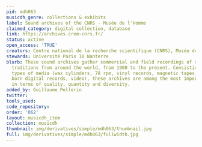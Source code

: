 ```yaml
---
pid: mdh063
musicdh_genre: collections & exhibits
label: Sound archives of the CNRS - Musée de l'Homme
claimed_category: digital collection, database
link: https://archives.crem-cnrs.fr/
status: active
open_access: 'TRUE'
creators: Centre national de la recherche scientifique (CNRS), Musée de l'Homme
stewards: Université Paris 10 Nanterre
blurb: These sound archives gather commercial and field recordings of music and oral
  traditions from around the world, from 1900 to the present. Consisting of diverse
  types of media (wax cylinders, 78 rpm, vinyl records, magnetic tapes, audio CDs,
  born digital records, video), these archives are among the most important in Europe
  in terms of quality, quantity and diversity.
added_by: Guillaume Pellerin
twitter:
tools_used:
code_repository:
order: '062'
layout: musicdh_item
collection: musicdh
thumbnail: img/derivatives/simple/mdh063/thumbnail.jpg
full: img/derivatives/simple/mdh063/fullwidth.jpg
---
```

